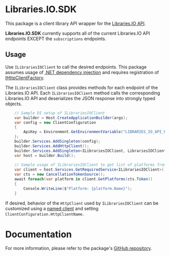 # Libraries.IO.SDK

This package is a client library API wrapper for the [Libraries.IO API](https://libraries.io/api).

**Libraries.IO.SDK** currently supports all of the current Libraries.IO API endpoints EXCEPT the `subscriptions` endpoints.

## Usage

Use `ILibrariesIOClient` to call the desired endpoints. This package assumes usage of [.NET dependency injection](https://learn.microsoft.com/en-us/dotnet/core/extensions/dependency-injection)
and requires registration of [IHttpClientFactory](https://learn.microsoft.com/en-us/dotnet/core/extensions/httpclient-factory).

The `ILibrariesIOClient` class provides methods for each endpoint of the Libraries.IO API.
Each `ILibrariesIOClient` method calls the corresponding Libraries.IO API and deserializes the JSON response into strongly typed objects.

```csharp
    // Sample DI setup of ILibrariesIOClient
    var builder = Host.CreateApplicationBuilder(args);
    var config = new ClientConfiguration
    {
        ApiKey = Environment.GetEnvironmentVariable("LIBRARIES_IO_API_KEY") ?? string.Empty,
    };
    builder.Services.AddSingleton(config);
    builder.Services.AddHttpClient();
    builder.Services.AddSingleton<ILibrariesIOClient, LibrariesIOClient>();
    var host = builder.Build();
    
    // Sample usage of ILibrariesIOClient to get list of platforms from LibrariesIO
    var client = host.Services.GetRequiredService<ILibrariesIOClient>();
    var cts = new CancellationTokenSource();
    await foreach(var platform in client.GetPlatforms(cts.Token))
    {
        Console.WriteLine($"Platform: {platform.Name}");
    }
```

If desired, behavior of the `HttpClient` used by `ILibrariesIOClient` can be customized
using a [named client](https://learn.microsoft.com/en-us/dotnet/core/extensions/httpclient-factory#named-clients) and setting `ClientConfiguration.HttpClientName`.

# Documentation

For more information, please refer to the package's [GitHub repository](https://github.com/DanFiedler/Libraries.IO.SDK).